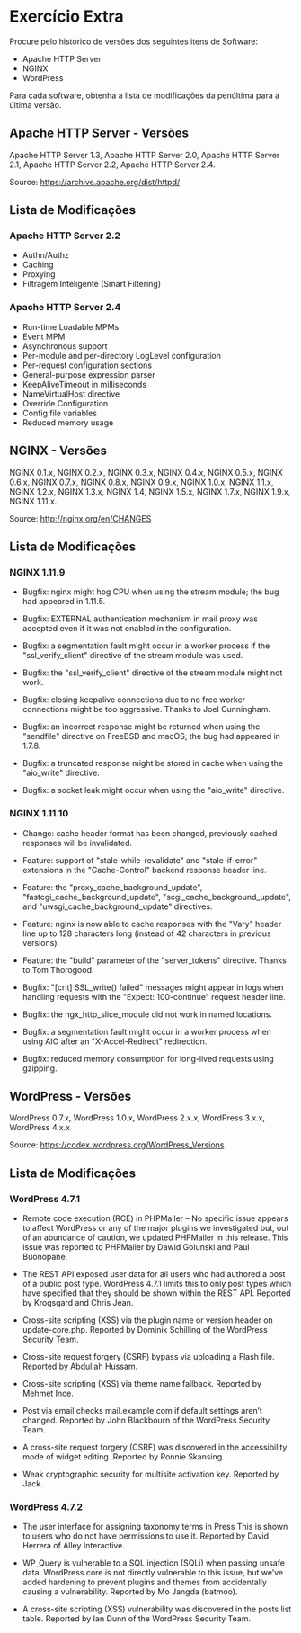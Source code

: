 # Exercício Extra

Procure pelo histórico de versões dos seguintes itens de Software:

- Apache HTTP Server
- NGINX
- WordPress

Para cada software, obtenha a lista de modificações da penúltima para a última versão.

## Apache HTTP Server - Versões

Apache HTTP Server 1.3, Apache HTTP Server 2.0, Apache HTTP Server 2.1, Apache HTTP Server 2.2, Apache HTTP Server 2.4.

Source: https://archive.apache.org/dist/httpd/

## Lista de Modificações

### Apache HTTP Server 2.2
- Authn/Authz
- Caching
- Proxying
- Filtragem Inteligente (Smart Filtering)

### Apache HTTP Server 2.4
- Run-time Loadable MPMs
- Event MPM
- Asynchronous support
- Per-module and per-directory LogLevel configuration
- Per-request configuration sections
- General-purpose expression parser
- KeepAliveTimeout in milliseconds
- NameVirtualHost directive
- Override Configuration
- Config file variables
- Reduced memory usage


## NGINX - Versões

NGINX 0.1.x, NGINX 0.2.x, NGINX 0.3.x, NGINX 0.4.x, NGINX 0.5.x, NGINX 0.6.x, NGINX 0.7.x, NGINX 0.8.x, NGINX 0.9.x, NGINX 1.0.x,
NGINX 1.1.x, NGINX 1.2.x, NGINX 1.3.x, NGINX 1.4, NGINX 1.5.x, NGINX 1.7.x, NGINX 1.9.x, NGINX 1.11.x.

Source: http://nginx.org/en/CHANGES

## Lista de Modificações

### NGINX 1.11.9
- Bugfix: nginx might hog CPU when using the stream module; the bug had
appeared in 1.11.5.

- Bugfix: EXTERNAL authentication mechanism in mail proxy was accepted
even if it was not enabled in the configuration.

- Bugfix: a segmentation fault might occur in a worker process if the
"ssl_verify_client" directive of the stream module was used.

- Bugfix: the "ssl_verify_client" directive of the stream module might
not work.

- Bugfix: closing keepalive connections due to no free worker
connections might be too aggressive.
Thanks to Joel Cunningham.

- Bugfix: an incorrect response might be returned when using the
"sendfile" directive on FreeBSD and macOS; the bug had appeared in
1.7.8.

- Bugfix: a truncated response might be stored in cache when using the
"aio_write" directive.

- Bugfix: a socket leak might occur when using the "aio_write"
directive.

### NGINX 1.11.10
- Change: cache header format has been changed, previously cached
responses will be invalidated.

- Feature: support of "stale-while-revalidate" and "stale-if-error"
extensions in the "Cache-Control" backend response header line.

- Feature: the "proxy_cache_background_update",
"fastcgi_cache_background_update", "scgi_cache_background_update",
and "uwsgi_cache_background_update" directives.

- Feature: nginx is now able to cache responses with the "Vary" header
line up to 128 characters long (instead of 42 characters in previous
versions).

- Feature: the "build" parameter of the "server_tokens" directive.
Thanks to Tom Thorogood.

- Bugfix: "[crit] SSL_write() failed" messages might appear in logs
when handling requests with the "Expect: 100-continue" request header
line.

- Bugfix: the ngx_http_slice_module did not work in named locations.

- Bugfix: a segmentation fault might occur in a worker process when
using AIO after an "X-Accel-Redirect" redirection.

- Bugfix: reduced memory consumption for long-lived requests using
gzipping.

## WordPress - Versões
WordPress 0.7.x, WordPress 1.0.x, WordPress 2.x.x, WordPress 3.x.x, WordPress 4.x.x

Source: https://codex.wordpress.org/WordPress_Versions

## Lista de Modificações

### WordPress 4.7.1
- Remote code execution (RCE) in PHPMailer – No specific issue appears to affect WordPress or any of the major plugins we investigated but, out of an abundance of caution, we updated PHPMailer in this release. This issue was reported to PHPMailer by Dawid Golunski and Paul Buonopane.

- The REST API exposed user data for all users who had authored a post of a public post type. WordPress 4.7.1 limits this to only post types which have specified that they should be shown within the REST API. Reported by Krogsgard and Chris Jean.
- Cross-site scripting (XSS) via the plugin name or version header on update-core.php. Reported by Dominik Schilling of the WordPress Security Team.

- Cross-site request forgery (CSRF) bypass via uploading a Flash file. Reported by Abdullah Hussam.

- Cross-site scripting (XSS) via theme name fallback. Reported by Mehmet Ince.

- Post via email checks mail.example.com if default settings aren’t changed. Reported by John Blackbourn of the WordPress Security Team.

- A cross-site request forgery (CSRF) was discovered in the accessibility mode of widget editing. Reported by Ronnie Skansing.

- Weak cryptographic security for multisite activation key. Reported by Jack.

### WordPress 4.7.2
- The user interface for assigning taxonomy terms in Press This is shown to users who do not have permissions to use it. Reported by David Herrera of Alley Interactive.

- WP_Query is vulnerable to a SQL injection (SQLi) when passing unsafe data. WordPress core is not directly vulnerable to this issue, but we’ve added hardening to prevent plugins and themes from accidentally causing a vulnerability. Reported by Mo Jangda (batmoo).

- A cross-site scripting (XSS) vulnerability was discovered in the posts list table. Reported by Ian Dunn of the WordPress Security Team.
